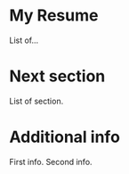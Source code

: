 # My Resume

List of...

# Next section

List of section.

# Additional info

First info.
Second info.
